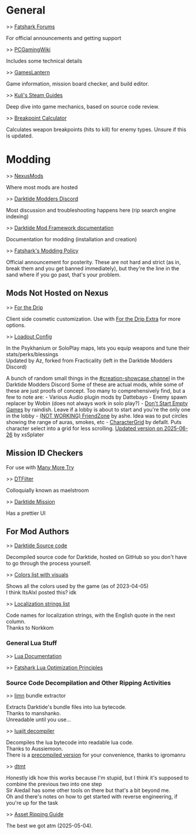 # General
\>\> [Fatshark Forums](https://forums.fatsharkgames.com/)

For official announcements and getting support

\>\> [PCGamingWiki](https://www.pcgamingwiki.com/wiki/Warhammer_40,000:_Darktide)

Includes some technical details

\>\> [GamesLantern](https://darktide.gameslantern.com/)

Game information, mission board checker, and build editor.

\>\> [Kuli's Steam Guides](https://steamcommunity.com/id/kulii/myworkshopfiles/?section=guides&appid=1361210)

Deep dive into game mechanics, based on source code review.

\>\> [Breakpoint Calculator](https://dt.wartide.net/calc/)

Calculates weapon breakpoints (hits to kill) for enemy types. Unsure if this is updated.

# Modding
\>\> [NexusMods](https://www.nexusmods.com/games/warhammer40kdarktide)

Where most mods are hosted

\>\> [Darktide Modders Discord](https://discord.gg/rKYWtaDx4D)

Most discussion and troubleshooting happens here (rip search engine indexing)

\>\> [Darktide Mod Framework documentation](https://dmf-docs.darkti.de/#/)

Documentation for modding (installation and creation)

\>\> [Fatshark's Modding Policy](https://forums.fatsharkgames.com/t/darktide-modding-policy/75407)

Official announcement for posterity. These are not hard and strict (as in, break them and you get banned immediately), but they're the line in the sand where if you go past, that's your problem.

## Mods Not Hosted on Nexus
\>\> [For the Drip](https://github.com/Adspartan/For_the_Drip)

Client side cosmetic customization. Use with [For the Drip Extra](https://www.nexusmods.com/warhammer40kdarktide/mods/306) for more options.

\>\> [Loadout Config](https://github.com/regzo2/DT-Loadout-Config)

In the Psykhanium or SoloPlay maps, lets you equip weapons and tune their stats/perks/blessings  \
Updated by Az, forked from Fracticality (left in the Darktide Modders Discord)

A bunch of random small things in the [#creation-showcase channel](https://discord.com/channels/1048312349867646996/1048318548180738118) in the Darktide Modders Discord
Some of these are actual mods, while some of these are just proofs of concept. Too many to comprehensively find, but a few to note are:
    - Various Audio plugin mods by Dattebayo
    - Enemy spawn replacer by Wobin (does not always work in solo play?)
    - [Don't Start Empty Games](https://discord.com/channels/1048312349867646996/1073779856338329780) by raindish. Leave if a lobby is about to start and you're the only one in the lobby
    - [(NOT WORKING) FriendZone](https://github.com/LeicaSimile/friend_zone/blob/main/scripts/mods/friend_zone/core/zone_manager.lua) by ashe. Idea was to put circles showing the range of auras, smokes, etc
    - [CharacterGrid](https://discord.com/channels/1048312349867646996/1079236027690012773/1383903098329763851) by defallt. Puts character select into a grid for less scrolling. [Updated version on 2025-06-26](https://discord.com/channels/1048312349867646996/1079236027690012773/1387946912413651068) by xsSplater

## Mission ID Checkers

For use with [Many More Try](https://www.nexusmods.com/warhammer40kdarktide/mods/175)

\>\> [DTFilter](https://maelstroom.net/)

Colloquially known as maelstroom

\>\> [Darktide Mission](https://otwako.github.io/darktide-mission/)

Has a prettier UI

## For Mod Authors
\>\> [Darktide Source code](https://github.com/Aussiemon/Darktide-Source-Code)

Decompiled source code for Darktide, hosted on GitHub so you don't have to go through the process yourself. 

\>\> [Colors list with visuals](https://jsbin.com/zidudotofo/)

Shows all the colors used by the game (as of 2023-04-05)  \
I think ItsAlxl posted this? idk

\>\> [Localization strings list](https://docs.google.com/spreadsheets/d/1Q8DPKKO4HSY1f5UrO6nWYk8vo-WfuzOXzZbl1944rYg/edit?usp=sharing)

Code names for localization strings, with the English quote in the next column.  \
Thanks to Norkkom

### General Lua Stuff

\>\> [Lua Documentation](https://www.luadocs.com/)

\>\> [Fatshark Lua Optimization Principles](https://dmf-docs.darkti.de/#/Fatshark-%E2%80%90-Lua-Optimizing-Guide)

### Source Code Decompilation and Other Ripping Activities
\>\> [limn](https://github.com/manshanko/limn) bundle extractor

Extracts Darktide's bundle files into lua bytecode.  \
Thanks to manshanko.  \
Unreadable until you use...

\>\> [luajit decompiler](https://github.com/Aussiemon/luajit-decompiler-v2)

Decompiles the lua bytecode into readable lua code.  \
Thanks to Aussiemoon.  \
There is a [precompiled version](https://github.com/igromanru/luajit-decompiler-v2/releases/latest) for your convenience, thanks to igromanru

\>\> [dtmt](https://git.sclu1034.dev/bitsquid_dt/dtmt)

Honestly idk how this works because I'm stupid, but I think it's supposed to combine the previous two into one step  \
Sir Aiedail has some other tools on there but that's a bit beyond me.  \
Oh and there's notes on how to get started with reverse engineering, if you're up for the task

\>\> [Asset Ripping Guide](https://steamcommunity.com/sharedfiles/filedetails/?id=2918680531)

The best we got atm (2025-05-04). 